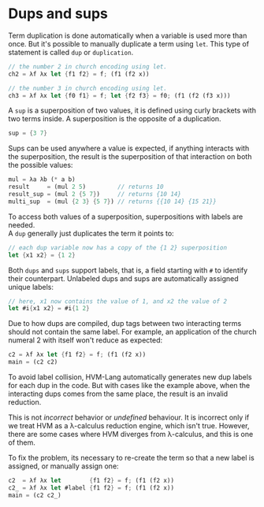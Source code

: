 # Dups and sups

Term duplication is done automatically when a variable is used more than once. But it's possible to manually duplicate a term using `let`. This type of statement is called `dup` or `duplication`.
```rs
// the number 2 in church encoding using let.
ch2 = λf λx let {f1 f2} = f; (f1 (f2 x))

// the number 3 in church encoding using let.
ch3 = λf λx let {f0 f1} = f; let {f2 f3} = f0; (f1 (f2 (f3 x)))
```

A `sup` is a superposition of two values, it is defined using curly brackets with two terms inside. A superposition is the opposite of a duplication.
```rs
sup = {3 7}
```

Sups can be used anywhere a value is expected, if anything interacts with the superposition, the result is the superposition of that interaction on both the possible values:

```rs
mul = λa λb (* a b)
result     = (mul 2 5)         // returns 10
result_sup = (mul 2 {5 7})     // returns {10 14}
multi_sup  = (mul {2 3} {5 7}) // returns {{10 14} {15 21}}
```

To access both values of a superposition, superpositions with labels are needed.  
A `dup` generally just duplicates the term it points to:

```rs
// each dup variable now has a copy of the {1 2} superposition
let {x1 x2} = {1 2}
```

Both `dups` and `sups` support labels, that is, a field starting with `#` to identify their counterpart. Unlabeled dups and sups are automatically assigned unique labels:
```rs
// here, x1 now contains the value of 1, and x2 the value of 2
let #i{x1 x2} = #i{1 2}
```

Due to how dups are compiled, dup tags between two interacting terms should not contain the same label. For example, an application of the church numeral 2 with itself won't reduce as expected:

```rs
c2 = λf λx let {f1 f2} = f; (f1 (f2 x))
main = (c2 c2)
```

To avoid label collision, HVM-Lang automatically generates new dup labels for each dup in the code. But with cases like the example above, when the interacting dups comes from the same place, the result is an invalid reduction.

This is not *incorrect* behavior or *undefined* behaviour. It is incorrect only if we treat HVM as a λ-calculus reduction engine, which isn't true. However, there are some cases where HVM diverges from λ-calculus, and this is one of them.

To fix the problem, its necessary to re-create the term so that a new label is assigned, or manually assign one:
```rs
c2  = λf λx let        {f1 f2} = f; (f1 (f2 x))
c2_ = λf λx let #label {f1 f2} = f; (f1 (f2 x))
main = (c2 c2_)
```
